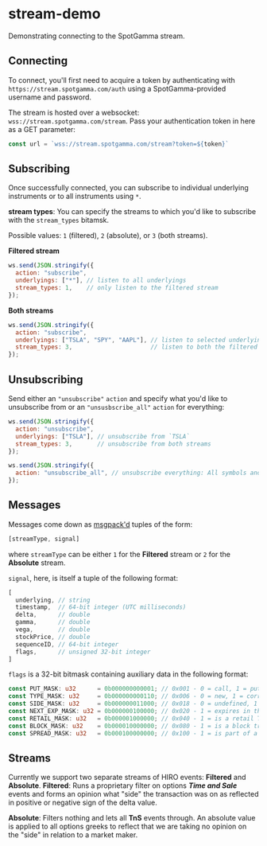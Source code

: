 # stream-demo
Demonstrating connecting to the SpotGamma stream.

## Connecting
To connect, you'll first need to acquire a token by authenticating with `https://stream.spotgamma.com/auth` using a SpotGamma-provided username and password.

The stream is hosted over a websocket: `wss://stream.spotgamma.com/stream`.
Pass your authentication token in here as a GET parameter:
```js
const url = `wss://stream.spotgamma.com/stream?token=${token}`
```

## Subscribing
Once successfully connected, you can subscribe to individual underlying instruments or to all instruments using `*`.

**stream types**:
You can specify the streams to which you'd like to subscribe with the `stream_types` bitamsk.

Possible values: `1` (filtered), `2` (absolute), or `3` (both streams).

**Filtered stream**
```js
ws.send(JSON.stringify({
  action: "subscribe",
  underlyings: ["*"], // listen to all underlyings
  stream_types: 1,    // only listen to the filtered stream
});
```

**Both streams**
```js
ws.send(JSON.stringify({
  action: "subscribe",
  underlyings: ["TSLA", "SPY", "AAPL"], // listen to selected underlyings
  stream_types: 3,                      // listen to both the filtered and "absolute" stream
});
```

## Unsubscribing
Send either an `"unsubscribe"` `action` and specify what you'd like to unsubscribe from or an `"unsusbscribe_all"` `action` for everything:
```js
ws.send(JSON.stringify({
  action: "unsubscribe",
  underlyings: ["TSLA"], // unsubscribe from `TSLA`
  stream_types: 3,       // unsubscribe from both streams
});
```

```js
ws.send(JSON.stringify({
  action: "unsubscribe_all", // unsubscribe everything: All symbols and all streams
});
```

## Messages
Messages come down as [msgpack'd](https://msgpack.org/index.html) tuples of the form:
```JavaScript
[streamType, signal]
```
where `streamType` can be either `1` for the **Filtered** stream or `2` for the **Absolute** stream.

`signal`, here, is itself a tuple of the following format:
```js
[
  underlying, // string
  timestamp,  // 64-bit integer (UTC milliseconds)
  delta,      // double
  gamma,      // double
  vega,       // double
  stockPrice, // double
  sequenceID, // 64-bit integer
  flags,      // unsigned 32-bit integer
]
```

`flags` is a 32-bit bitmask containing auxiliary data in the following format:
```rust
const PUT_MASK: u32      = 0b000000000001; // 0x001 - 0 = call, 1 = put
const TYPE_MASK: u32     = 0b000000000110; // 0x006 - 0 = new, 1 = correction, 2 = cancel
const SIDE_MASK: u32     = 0b000000011000; // 0x018 - 0 = undefined, 1 = buy, 2 = sell
const NEXT_EXP_MASK: u32 = 0b000000100000; // 0x020 - 1 = expires in the "next/nearest expiration"
const RETAIL_MASK: u32   = 0b000001000000; // 0x040 - 1 = is a retail Time & Sale
const BLOCK_MASK: u32    = 0b000010000000; // 0x080 - 1 = is a block trade
const SPREAD_MASK: u32   = 0b000100000000; // 0x100 - 1 = is part of a spread leg
```

## Streams
Currently we support two separate streams of HIRO events: **Filtered** and **Absolute**.
**Filtered**: Runs a proprietary filter on options ***Time and Sale*** events and forms an opinion what "side" the transaction was on as reflected in positive or negative sign of the delta value.

**Absolute**: Filters nothing and lets all **TnS** events through.  An absolute value is applied to all options greeks to reflect that we are taking no opinion on the "side" in relation to a market maker.

